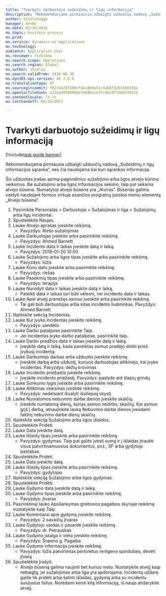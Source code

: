 ```yaml
--- 
title: "Tvarkyti darbuotojo sužeidimų ir ligų informaciją"
description: "Rekomenduojama pirmiausia užbaigti užduočių vadovą „Sužeidimų ir ligų informacijos sąranka“, nes čia naudojama kai kuri sąrankos informacija."
author: ShielaSogge
manager: AnnBe
ms.date: 02/16/2016
ms.topic: business-process
ms.prod: 
ms.service: dynamics-ax-applications
ms.technology: 
audience: Application User
ms.reviewer: rschloma
ms.search.scope: Operations
ms.search.region: Global
ms.author: shielas
ms.search.validFrom: 2016-06-30
ms.dyn365.ops.version: AX 7.0.0
ms.translationtype: HT
ms.sourcegitcommit: f827b4787506cfdec8b9a91c4a68f3293190158a
ms.openlocfilehash: e22ce4950b065e7e80bace3fcd5c0f7d6627d124
ms.contentlocale: lt-lt
ms.lasthandoff: 09/29/2017

---
```

# <a name="maintain-employee-injury-and-illness-information"></a>Tvarkyti darbuotojo sužeidimų ir ligų informaciją

[!include[task guide banner](../../includes/task-guide-banner.md)]

Rekomenduojama pirmiausia užbaigti užduočių vadovą „Sužeidimų ir ligų informacijos sąranka“, nes čia naudojama kai kuri sąrankos informacija. 



Šis užduoties įrašas apima pagrindinius sužalojimo arba ligos atvejo kūrimo veiksmus. Be sužalojimo arba ligos informacijos sekimo, taip pat sekama atvejo būsena.  Numatytoji atvejo būsena yra „Atviras“.  Būsenas galima valdyti naudojant formos viršuje esančios programų juostos meniu elementą „Atvejo būsena“.

1. Pasirinkite Personalas > Darbuotojai > Sužalojimas ir liga > Sužalojimų arba ligų incidentai.
2. Spustelėkite Naujas.
3. Lauke Atvejo aprašas įveskite reikšmę.
    * Pavyzdys: Riešo sužalojimas  
4. Lauke Darbuotojas įveskite arba pasirinkite reikšmę.
    * Pavyzdys: Ahmed Barnett  
5. Lauke Incidento data ir laikas įveskite datą ir laiką.
    * Pavyzdys: 2016-01-20 10:00  
6. Lauke Sužalojimo arba ligos tipas įveskite arba pasirinkite reikšmę.
    * Pavyzdys: lūžis  
7. Lauke Kūno dalis įveskite arba pasirinkite reikšmę.
    * Pavyzdys: riešas  
8. Lauke Pasekmių tipas įveskite arba pasirinkite reikšmę.
    * Pavyzdys: terapija  
9. Lauke Nurodyti data ir laikas įveskite datą ir laiką.
    * Pateikti data ir laikas turi būti vėlesni, nei incidento data ir laikas.  
10. Lauke Apie atvejį pranešęs asmuo įveskite arba pasirinkite reikšmę.
    * Tai gali būti darbuotojas arba kitas incidento liudininkas.  Pavyzdys: Ahmed Barnett  
11. Išplėskite sekciją Incidentas.
12. Lauke Kur įvyko incidentas įveskite reikšmę.
    * Pavyzdys: sandėlis  
13. Lauke Darbo patalpose pasirinkite Taip.
    * Jei incidentas įvyko darbo patalpose, pasirinkite taip.  
14. Lauke Darbo pradžios data ir laikas įveskite datą ir laiką.
    * Įveskite datą ir laiką, kada paveiktas asmuo pradėjo dirbti prieš įvykusį incidentą.  
15. Lauke Darbuotojo darbas arba užduotis įveskite reikšmę.
    * Įveskite darbą arba užduotį, kuriuos darbuotojas atlikinėjo, kai įvyko incidentas.  Pavyzdys: dėžių krovimas  
16. Lauke Incidento priežastis įveskite reikšmę.
    * Įveskite incidento priežastį.  Pavyzdys: paslydo ant šlapių grindų  
17. Lauke Sunkumo lygis įveskite arba pasirinkite reikšmę.
18. Lauke Atliktinas veiksmas įveskite reikšmę.
    * Pavyzdys: nedelsiant išvalyti išsiliejusį skystį  
19. Lauke Numatomos nebuvimo darbe dienos įveskite skaičių.
    * Įveskite numatomą dienų, kurias asmuo nedirbs, skaičių.  Kai asmuo grįš į darbą, atnaujinkite lauką Nebuvimo darbe dienos įvesdami faktinį nebuvimo darbe dienų skaičių.  
20. Išplėskite sekciją Sužalojimo arba ligos išlaidos.
21. Spustelėkite Pridėti.
22. Lauke Data įveskite datą.
23. Lauke Išlaidų tipas įveskite arba pasirinkite reikšmę.
    * Pavyzdys: gydymas. Taip pat galite įvesti sumą ir į išlaidas įtraukti visus patvirtinamuosius dokumentus, pvz., SF arba gydytojo pastabas.  
24. Spustelėkite Pridėti.
25. Lauke Data įveskite datą.
26. Lauke Išlaidų tipas įveskite arba pasirinkite reikšmę.
    * Pavyzdys: gydytojas  
27. Išplėskite sekciją Sužalojimo arba ligos gydymas.
28. Spustelėkite Pridėti.
29. Lauke Gydymo data įveskite datą ir laiką.
30. Lauke Gydymo tipas įveskite arba pasirinkite reikšmę.
    * Pavyzdys: įtvaras  
31. Pasirinktinai lauko Apsilankymas greitosios pagalbos skyriuje reikšmę nustatykite kaip Taip.
32. Lauke Komentarai apie gydymą įveskite reikšmę.
    * Pavyzdys: 2 savaičių įtvaras  
33. Lauke Gydytojo vardas ir pavardė įveskite reikšmę.
    * Pavyzdys: dr. Petrauskas  
34. Lauke Gydymo įstaiga ir vieta įveskite reikšmę.
    * Pavyzdys: Šopeno g. Pagalba  
35. Lauke Gydymo informacija įveskite reikšmę.
    * Pavyzdys: lūžis patvirtintas peršvietus rentgeno spinduliais, dėvėti įtvarą  
36. Spustelėkite Įrašyti.
    * Atvejo būseną galima naujinti bet kuriuo metu.  Nustatykite atvejį kaip nebaigtą, jei sužalojimas arba liga yra apdorojama.  Incidentą uždarę galite tik pridėti arba šalinti išlaidas, gydymą arba su incidentu susijusius failus.  Norėdami keisti kitą informaciją, iš naujo atidarykite atvejį.  


